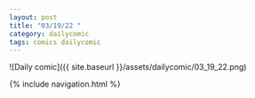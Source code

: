 ```yaml
---
layout: post
title: "03/19/22 "
category: dailycomic
tags: comics dailycomic
---
```

![Daily comic]({{ site.baseurl }}/assets/dailycomic/03_19_22.png)

{% include navigation.html %}

